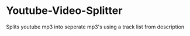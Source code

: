 # Youtube-Video-Splitter
Splits youtube mp3 into seperate mp3's using a track list from description
